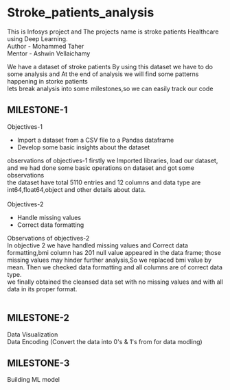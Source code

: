 # Stroke_patients_analysis
This is Infosys project and The projects name is stroke patients Healthcare using Deep Learning.
<br>
Author - Mohammed Taher
<br>
Mentor - Ashwin Vellaichamy

We have a dataset of stroke patients By using this dataset we have to do some analysis and At the end of analysis we will find some patterns happening in storke patients<br>
lets break analysis into some milestones,so we can easily track our code <br>

 ## MILESTONE-1 <br>
 Objectives-1<br>
 - Import a dataset from a CSV file to a Pandas dataframe
 - Develop some basic insights about the dataset

observations of objectives-1
 firstly we Imported libraries, load our dataset, and we had done some basic operations on dataset and got some observations <br>
 the dataset have total 5110 entries and 12 columns and data type are int64,float64,object and other details about data.<br>
 <br>
 Objectives-2<br>
* Handle missing values
* Correct data formatting

 Observations of objectives-2 <br>
In objective 2 we have handled missing values and 
Correct data formatting,bmi column has 201 null value appeared in the data frame; those missing values may hinder further analysis,So we replaced bmi value by mean. Then we checked data formatting and all columns are of correct data type.<br>
we finally obtained the cleansed data set with no missing values and with all data in its proper format.<br><br>

## MILESTONE-2 <br>
Data Visualization<br>
Data Encoding (Convert the data into 0's & 1's from for data modling)<br>

## MILESTONE-3 <br>
Building ML model<br>


